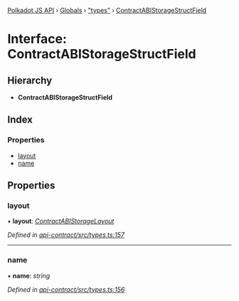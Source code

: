 [Polkadot JS API](../README.md) › [Globals](../globals.md) › ["types"](../modules/_types_.md) › [ContractABIStorageStructField](_types_.contractabistoragestructfield.md)

# Interface: ContractABIStorageStructField

## Hierarchy

* **ContractABIStorageStructField**

## Index

### Properties

* [layout](_types_.contractabistoragestructfield.md#layout)
* [name](_types_.contractabistoragestructfield.md#name)

## Properties

###  layout

• **layout**: *[ContractABIStorageLayout](../modules/_types_.md#contractabistoragelayout)*

*Defined in [api-contract/src/types.ts:157](https://github.com/polkadot-js/api/blob/8ed2bda3a8/packages/api-contract/src/types.ts#L157)*

___

###  name

• **name**: *string*

*Defined in [api-contract/src/types.ts:156](https://github.com/polkadot-js/api/blob/8ed2bda3a8/packages/api-contract/src/types.ts#L156)*
